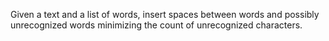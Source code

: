 Given a text and a list of words, insert spaces between words and
possibly unrecognized words minimizing the count of unrecognized
characters.
